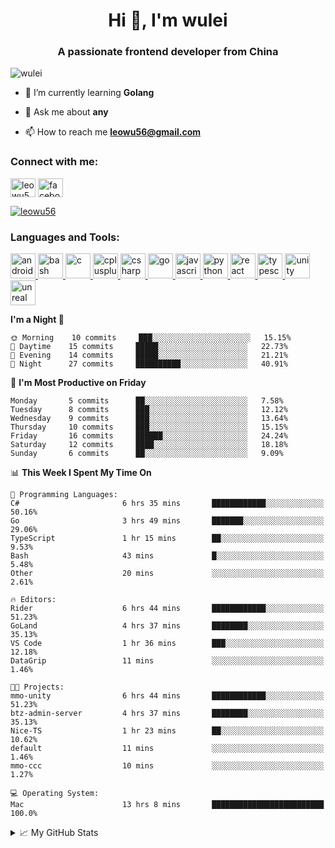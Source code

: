 <h1 align="center">Hi 👋, I'm wulei</h1>
<h3 align="center">A passionate frontend developer from China</h3>

<p align="left"> <img src="https://komarev.com/ghpvc/?username=wulei&label=Profile%20views&color=0e75b6&style=flat" alt="wulei" /> </p>



- 🌱 I’m currently learning **Golang**

- 💬 Ask me about **any**

- 📫 How to reach me **leowu56@gmail.com**


<h3 align="left">Connect with me:</h3>
<p align="left">
<a href="https://twitter.com/leowu56" target="blank"><img align="center" src="https://cdn.jsdelivr.net/npm/simple-icons@3.0.1/icons/twitter.svg" alt="leowu56" height="30" width="40" /></a>
<a href="https://fb.com/facebook.com/leowu056" target="blank"><img align="center" src="https://cdn.jsdelivr.net/npm/simple-icons@3.0.1/icons/facebook.svg" alt="facebook.com/leowu056" height="30" width="40" /></a>
</p>

<p align="left"> <a href="https://twitter.com/leowu56" target="blank"><img src="https://img.shields.io/twitter/follow/leowu56?logo=twitter&style=for-the-badge" alt="leowu56" /></a> </p>

<h3 align="left">Languages and Tools:</h3>
<p align="left"> <a href="https://developer.android.com" target="_blank"> <img src="https://devicons.github.io/devicon/devicon.git/icons/android/android-original-wordmark.svg" alt="android" width="40" height="40"/> </a> <a href="https://www.gnu.org/software/bash/" target="_blank"> <img src="https://www.vectorlogo.zone/logos/gnu_bash/gnu_bash-icon.svg" alt="bash" width="40" height="40"/> </a> <a href="https://www.cprogramming.com/" target="_blank"> <img src="https://devicons.github.io/devicon/devicon.git/icons/c/c-original.svg" alt="c" width="40" height="40"/> </a> <a href="https://www.w3schools.com/cpp/" target="_blank"> <img src="https://devicons.github.io/devicon/devicon.git/icons/cplusplus/cplusplus-original.svg" alt="cplusplus" width="40" height="40"/> </a> <a href="https://www.w3schools.com/cs/" target="_blank"> <img src="https://devicons.github.io/devicon/devicon.git/icons/csharp/csharp-original.svg" alt="csharp" width="40" height="40"/> </a> <a href="https://golang.org" target="_blank"> <img src="https://devicons.github.io/devicon/devicon.git/icons/go/go-original.svg" alt="go" width="40" height="40"/> </a> <a href="https://developer.mozilla.org/en-US/docs/Web/JavaScript" target="_blank"> <img src="https://devicons.github.io/devicon/devicon.git/icons/javascript/javascript-original.svg" alt="javascript" width="40" height="40"/> </a> <a href="https://www.python.org" target="_blank"> <img src="https://devicons.github.io/devicon/devicon.git/icons/python/python-original.svg" alt="python" width="40" height="40"/> </a> <a href="https://reactjs.org/" target="_blank"> <img src="https://devicons.github.io/devicon/devicon.git/icons/react/react-original-wordmark.svg" alt="react" width="40" height="40"/> </a> <a href="https://www.typescriptlang.org/" target="_blank"> <img src="https://devicons.github.io/devicon/devicon.git/icons/typescript/typescript-original.svg" alt="typescript" width="40" height="40"/> </a> <a href="https://unity.com/" target="_blank"> <img src="https://www.vectorlogo.zone/logos/unity3d/unity3d-icon.svg" alt="unity" width="40" height="40"/> </a> <a href="https://unrealengine.com/" target="_blank"> <img src="https://raw.githubusercontent.com/kenangundogan/fontisto/036b7eca71aab1bef8e6a0518f7329f13ed62f6b/icons/svg/brand/unreal-engine.svg" alt="unreal" width="40" height="40"/> </a> </p>


<!--START_SECTION:waka-->
**I'm a Night 🦉** 

```text
🌞 Morning    10 commits     ███░░░░░░░░░░░░░░░░░░░░░░   15.15% 
🌆 Daytime    15 commits     █████░░░░░░░░░░░░░░░░░░░░   22.73% 
🌃 Evening    14 commits     █████░░░░░░░░░░░░░░░░░░░░   21.21% 
🌙 Night      27 commits     ██████████░░░░░░░░░░░░░░░   40.91%

```
📅 **I'm Most Productive on Friday** 

```text
Monday       5 commits      ██░░░░░░░░░░░░░░░░░░░░░░░   7.58% 
Tuesday      8 commits      ███░░░░░░░░░░░░░░░░░░░░░░   12.12% 
Wednesday    9 commits      ███░░░░░░░░░░░░░░░░░░░░░░   13.64% 
Thursday     10 commits     ███░░░░░░░░░░░░░░░░░░░░░░   15.15% 
Friday       16 commits     ██████░░░░░░░░░░░░░░░░░░░   24.24% 
Saturday     12 commits     ████░░░░░░░░░░░░░░░░░░░░░   18.18% 
Sunday       6 commits      ██░░░░░░░░░░░░░░░░░░░░░░░   9.09%

```


📊 **This Week I Spent My Time On** 

```text
💬 Programming Languages: 
C#                       6 hrs 35 mins       ████████████░░░░░░░░░░░░░   50.16% 
Go                       3 hrs 49 mins       ███████░░░░░░░░░░░░░░░░░░   29.06% 
TypeScript               1 hr 15 mins        ██░░░░░░░░░░░░░░░░░░░░░░░   9.53% 
Bash                     43 mins             █░░░░░░░░░░░░░░░░░░░░░░░░   5.48% 
Other                    20 mins             ░░░░░░░░░░░░░░░░░░░░░░░░░   2.61%

🔥 Editors: 
Rider                    6 hrs 44 mins       ████████████░░░░░░░░░░░░░   51.23% 
GoLand                   4 hrs 37 mins       ████████░░░░░░░░░░░░░░░░░   35.13% 
VS Code                  1 hr 36 mins        ███░░░░░░░░░░░░░░░░░░░░░░   12.18% 
DataGrip                 11 mins             ░░░░░░░░░░░░░░░░░░░░░░░░░   1.46%

🐱‍💻 Projects: 
mmo-unity                6 hrs 44 mins       ████████████░░░░░░░░░░░░░   51.23% 
btz-admin-server         4 hrs 37 mins       ████████░░░░░░░░░░░░░░░░░   35.13% 
Nice-TS                  1 hr 23 mins        ██░░░░░░░░░░░░░░░░░░░░░░░   10.62% 
default                  11 mins             ░░░░░░░░░░░░░░░░░░░░░░░░░   1.46% 
mmo-ccc                  10 mins             ░░░░░░░░░░░░░░░░░░░░░░░░░   1.27%

💻 Operating System: 
Mac                      13 hrs 8 mins       █████████████████████████   100.0%

```


<!--END_SECTION:waka-->


<!--[![wulei's wakatime stats](https://github-readme-stats.vercel.app/api/wakatime?username=leowu56)](https://github.com/anuraghazra/github-readme-stats)-->


<details>
<summary>📈 My GitHub Stats</summary>
  
<!--<p><img align="left" src="https://github-readme-stats.vercel.app/api/top-langs?username=wulei&show_icons=true&locale=en&layout=compact" alt="wulei" /></p>-->

<p>&nbsp;<img align="center" src="https://github-readme-stats.vercel.app/api?username=wulei&show_icons=true&locale=en" alt="wulei" /></p>

</details>

